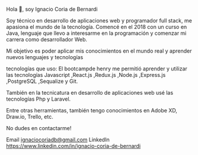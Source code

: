 Hola 👋, soy Ignacio Coria de Bernardi


Soy técnico en desarrollo de aplicaciones web y programador full stack, me apasiona el mundo de la tecnología.
Comencé en el 2018 con un curso en Java, lenguaje que llevo a interesarme en la programación y comenzar mi carrera como desarrollador Web.

Mi objetivo es poder aplicar mis conocimientos en el mundo real y aprender nuevos lenguajes y tecnologías 

tecnologías que uso:
El bootcampde henry me permitió aprender y utilizar las tecnologías
  Javascript
  ,React.js
  ,Redux.js
  ,Node.js
  ,Express.js
  ,PostgreSQL
  ,Sequalize
   y Git.
  
También en la tecnicatura en desarrollo de aplicaciones web usé las tecnologías
  Php y
 Laravel.

Entre otras herramientas, también tengo conocimientos en Adobe XD, Draw.io, Trello, etc.

No dudes en contactarme! 

Email ignaciocoriadb@gmail.com   LinkedIn https://www.linkedin.com/in/ignacio-coria-de-bernardi
